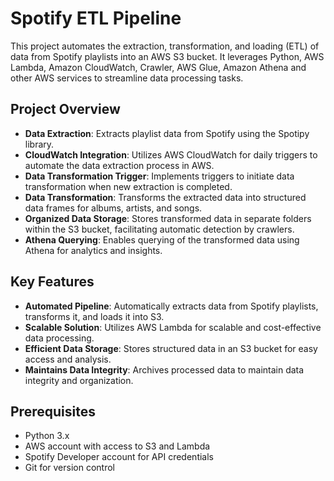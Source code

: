 # Spotify ETL Pipeline

This project automates the extraction, transformation, and loading (ETL) of data from Spotify playlists into an AWS S3 bucket. 
It leverages Python, AWS Lambda, Amazon CloudWatch, Crawler, AWS Glue, Amazon Athena and other AWS services to streamline data processing tasks.

## Project Overview

- **Data Extraction**: Extracts playlist data from Spotify using the Spotipy library.
- **CloudWatch Integration**: Utilizes AWS CloudWatch for daily triggers to automate the data extraction process in AWS.
- **Data Transformation Trigger**: Implements triggers to initiate data transformation when new extraction is completed.
- **Data Transformation**: Transforms the extracted data into structured data frames for albums, artists, and songs.
- **Organized Data Storage**: Stores transformed data in separate folders within the S3 bucket, facilitating automatic detection by crawlers.
- **Athena Querying**: Enables querying of the transformed data using Athena for analytics and insights.


## Key Features

- **Automated Pipeline**: Automatically extracts data from Spotify playlists, transforms it, and loads it into S3.
- **Scalable Solution**: Utilizes AWS Lambda for scalable and cost-effective data processing.
- **Efficient Data Storage**: Stores structured data in an S3 bucket for easy access and analysis.
- **Maintains Data Integrity**: Archives processed data to maintain data integrity and organization.

## Prerequisites

- Python 3.x
- AWS account with access to S3 and Lambda
- Spotify Developer account for API credentials
- Git for version control

